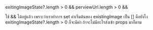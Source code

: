 exitingImageState?.length > 0 && perviewUrl.length > 0 &&

ใช้ && ได้อยู่แล้ว  เพราะว่าเราทำการ set ค่าเริ่มต้นของ existingImage เป็น [] คือยังไง  exitingImageState?.length > 0 ก็จะมีค่า ถ้าจะไม่มีอะไรส่งเข้า props มาก็ตาม